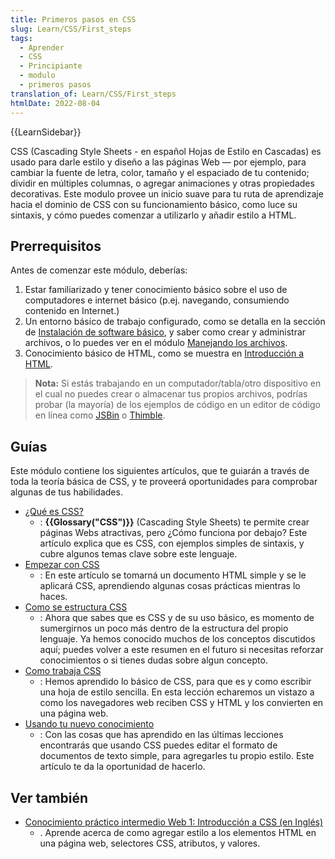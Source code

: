 ```yaml
---
title: Primeros pasos en CSS
slug: Learn/CSS/First_steps
tags:
  - Aprender
  - CSS
  - Principiante
  - modulo
  - primeros pasos
translation_of: Learn/CSS/First_steps
htmlDate: 2022-08-04
---
```

{{LearnSidebar}}

CSS (Cascading Style Sheets - en español Hojas de Estilo en Cascadas) es usado para darle estilo y diseño a las páginas Web — por ejemplo, para cambiar la fuente de letra, color, tamaño y el espaciado de tu contenido; dividir en múltiples columnas, o agregar animaciones y otras propiedades decorativas. Este modulo provee un inicio suave para tu ruta de aprendizaje hacia el dominio de CSS con su funcionamiento básico, como luce su sintaxis, y cómo puedes comenzar a utilizarlo y añadir estilo a HTML.

## Prerrequisitos

Antes de comenzar este módulo, deberías:

1.  Estar familiarizado y tener conocimiento básico sobre el uso de computadores e internet básico (p.ej. navegando, consumiendo contenido en Internet.)
2.  Un entorno básico de trabajo configurado, como se detalla en la sección de [Instalación de software básico](https://developer.mozilla.org/es/docs/Learn/Getting_started_with_the_web/Instalacion_de_software_basico), y saber como crear y administrar archivos, o lo puedes ver en el módulo [Manejando los archivos](https://developer.mozilla.org/es/docs/Learn/Getting_started_with_the_web/Manejando_los_archivos).
3.  Conocimiento básico de HTML, como se muestra en [Introducción a HTML](https://developer.mozilla.org/es/docs/Learn/HTML/Introduccion_a_HTML).

> **Nota:** Si estás trabajando en un computador/tabla/otro dispositivo en el cual no puedes crear o almacenar tus propios archivos, podrías probar (la mayoría) de los ejemplos de código en un editor de código en línea como [JSBin](http://jsbin.com/) o [Thimble](https://thimble.mozilla.org/).

## Guías

Este módulo contiene los siguientes artículos, que te guiarán a través de toda la teoría básica de CSS, y te proveerá oportunidades para comprobar algunas de tus habilidades.

- [¿Qué es CSS?](/es/docs/Learn/CSS/First_steps/Qu%C3%A9_es_CSS)
  - : **{{Glossary("CSS")}}** (Cascading Style Sheets) te permite crear páginas Webs atractivas, pero ¿Cómo funciona por debajo? Este artículo explica que es CSS, con ejemplos simples de sintaxis, y cubre algunos temas clave sobre este lenguaje.
- [Empezar con CSS](/es/docs/Learn/CSS/First_steps/Comenzando_CSS)
  - : En este artículo se tomarná un documento HTML simple y se le aplicará CSS, aprendiendo algunas cosas prácticas mientras lo haces.
- [Como se estructura CSS](/es/docs/Learn/CSS/First_steps/Como_se_estructura_CSS)
  - : Ahora que sabes que es CSS y de su uso básico, es momento de sumergirnos un poco más dentro de la estructura del propio lenguaje. Ya hemos conocido muchos de los conceptos discutidos aquí; puedes volver a este resumen en el futuro si necesitas reforzar conocimientos o si tienes dudas sobre algun concepto.
- [Como trabaja CSS](/es/docs/Learn/CSS/First_steps/Como_funciona_CSS)
  - : Hemos aprendido lo básico de CSS, para que es y como escribir una hoja de estilo sencilla. En esta lección echaremos un vistazo a como los navegadores web reciben CSS y HTML y los convierten en una página web.
- [Usando tu nuevo conocimiento](/es/docs/Learn/CSS/First_steps/Usa_tu_nuevo_conocimiento)
  - : Con las cosas que has aprendido en las últimas lecciones encontrarás que usando CSS puedes editar el formato de documentos de texto simple, para agregarles tu propio estilo. Este artículo te da la oportunidad de hacerlo.

## Ver también

- [Conocimiento práctico intermedio Web 1: Introducción a CSS (en Inglés)](https://teach.mozilla.org/activities/intermediate-web-lit/)
  - . Aprende acerca de como agregar estilo a los elementos HTML en una página web, selectores CSS, atributos, y valores.
